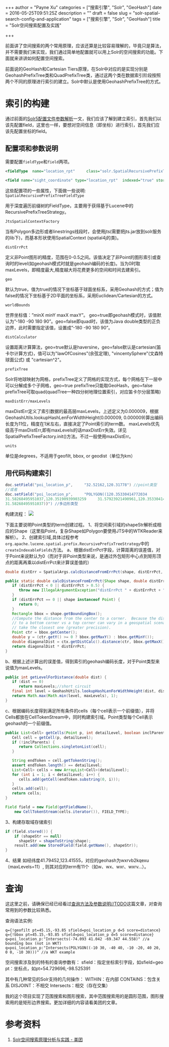 +++
author = "Payne Xu"
categories = ["搜索引擎", "Solr", "GeoHash"]
date = 2016-05-25T09:51:25Z
description = ""
draft = false
slug = "solr-spatial-search-config-and-application"
tags = ["搜索引擎", "Solr", "GeoHash"]
title = "Solr空间搜索配置及实践"

+++



前面讲了空间搜索的两个常用原理，应该还算是比较容易理解的，毕竟只是算法，并不需要我们来实现，我们通过简单地配置就可以用上Solr的空间搜索的功能。下面就来讲讲如何配置空间搜索。

<!--more-->

前面说的GeoHash和Cartesian Tiers原理，在Solr中对应的是实现分别是GeohashPrefixTree类和QuadPrefixTree类，通过这两个类在数据索引阶段按照两个不同的原理进行索引的建立。Solr中默认是使用GeohashPrefixTree的方式。

# 索引的构建
通过前面的[Solr5配置文件参数解析](/2016/05/20/the-detail-about-parameters-of-solr5-config-files/)一文，我们应该了解到建立索引，首先我们以该先配置field，这里也一样，要想对空间信息（即坐标）进行索引，首先我们应该先配置坐标的field。

## 配置项和参数说明
需要配置`fieldType`和`field`两项。

```xml
<fieldType  name="location_rpt"     class="solr.SpatialRecursivePrefixTreeFieldType" spatialContextFactory="com.spatial4j.core.context.jts.JtsSpatialContextFactory" distErrPct="0.025" maxDistErr="0.000009" units="degrees"/>

<field name="sight_coordinate" type="location_rpt"  indexed="true" stored="true" multiValued="false" />
```
这些配置项的一些属性，下面做一些说明:
`SpatialRecursivePrefixTreeFieldType`

用于深度遍历前缀树的FieldType，主要用于获得基于Lucene中的RecursivePrefixTreeStrategy。

`JtsSpatialContextFactory`

当有Polygon多边形或者linestrings线段时，会使用jts(需要把jts.jar放到solr服务的lib下)，而基本形状使用SpatialContext (spatial4j的类)。

`distErrPct`

定义非Point图形的精度，范围在0-0.5之间。该值决定了非Point的图形索引或查询时的level(如geohash模式时就是geohash编码的长度)。当为0时取maxLevels，即精度最大,精度越大将花费更多的空间和时间去建索引。

`geo`

默认为true，值为true的情况下坐标基于球面坐标系，采用Geohash的方式；值为false的情况下坐标基于2D平面的坐标系，采用Euclidean/Cartesian的方式。

`worldBounds`

世界坐标值：”minX minY maxX maxY”。 geo=true即geohash模式时，该值默认为”-180 -90 180 90”。geo=false即quad时，该值为Java double类型的正负边界，此时需要指定该值，设置成”-180 -90 180 90”。

`distCalculator`

设置距离计算算法，geo=true默认是haversine，geo=false默认是cartesian(笛卡尔计算方式)，值可以为"lawOfCosines"(余弦定理), "vincentySphere"(文森特球面公式) 或 "cartesian^2"。

`prefixTree`

Solr将地球映射为网格，prefixTree定义了网格的实现方式，每个网格在下一层中可以分解成多个子网格，geo=true prefixTree只能取GeoHash，geo=false prefixTree可取quad(quadTree一种四分树地理位置索引，对应笛卡尔分层策略)

`maxDistErr/maxLevels`

maxDistErr定义了索引数据的最高层maxLevels，上述定义为0.000009，根据GeohashUtils.lookupHashLenForWidthHeight(0.000009, 0.000009)算出编码长度为11位，精度在1米左右，直接决定了Point索引的term数。
maxLevels优先级高于maxDistErr,即有maxLevels的话maxDistErr失效。详见SpatialPrefixTreeFactory.init()方法。不过一般使用maxDistErr。

`units`

单位是degrees，不适用于geofilt, bbox, or geodist（单位为km）

## 用代码构建索引

```java
doc.setField("poi_location_p",     "32.52162,120.31778") //point类型
//或者
doc.setField("poi_location_p",     "POLYGON((120.35330414772034    
31.58268495951037,120.35190939903259     31.57923921490961,120.35330414772034    
31.58268495951037))") //多边形类型
```
构建流程：
![](https://o364p1r5a.qnssl.com/blog/14642322882257.jpg)

下面主要说明Point类型的term创建过程。
1、将空间索引域的shapeStr解析成相应的Shape（这里指Point，复杂Shape如Polygon要使用JTS中的WTKReader来解析）。
2、创建索引域,具体过程参考`org.apache.lucene.spatial.prefix.RecursivePrefixTreeStrategy`中的`createIndexableFields`方法。
a、根据distErrPct字段，计算距离的误差值，对于Point来说默认为0（而对于非Point类型来说，是通过外包矩形中心点到矩形顶点的距离再乘以distErrPct来计算误差值的）

```java
double distErr = SpatialArgs.calcDistanceFromErrPct(shape, distErrPct, ctx);

public static double calcDistanceFromErrPct(Shape shape, double distErrPct, SpatialContext ctx) {
   if (distErrPct < 0 || distErrPct > 0.5) {
      throw new IllegalArgumentException("distErrPct " + distErrPct + " must be between [0 to 0.5]");
   }
   if (distErrPct == 0 || shape instanceof Point) {
      return 0;
   }
   Rectangle bbox = shape.getBoundingBox();
   //Compute the distance from the center to a corner.  Because the distance
   // to a bottom corner vs a top corner can vary in a geospatial scenario,
   // take the closest one (greater precision).
   Point ctr = bbox.getCenter();
   double y = (ctr.getY() >= 0 ? bbox.getMaxY() : bbox.getMinY());
   double diagonalDist = ctx.getDistCalc().distance(ctr, bbox.getMaxX(), y);
   return diagonalDist * distErrPct;
}
```
b、根据上述计算出的误差值，得到索引的geohash编码长度，对于Point类型来说值为maxLevels。

```java
public int getLevelForDistance(double dist) {
   if (dist == 0)
      return maxLevels;//short circuit
   final int level = GeohashUtils.lookupHashLenForWidthHeight(dist, dist);
   return Math.max(Math.min(level, maxLevels), 1);
}
```
c、根据编码长度得到满足所有条件的cells（每个cell表示一个前缀值），并将Cells都放在CellTokenStream中，同时构建索引域。Point类型每个Cell表示geohash的一个前缀值。

```java
public List<Cell> getCells(Point p, int detailLevel, boolean inclParents){
   Cell cell = getCell(p, detailLevel);
   if (!inclParents) {
      return Collections.singletonList(cell);
   }

   String endToken = cell.getTokenString();
   assert endToken.length() == detailLevel;
   List<Cell> cells = new ArrayList<Cell>(detailLevel);
   for (int i = 1; i < detailLevel; i++) {
      cells.add(getCell(endToken.substring(0, i)));
   }
   cells.add(cell);
   return cells;
}

Field field = new Field(getFieldName(),
    new CellTokenStream(cells.iterator()), FIELD_TYPE);
```
3、构建存取域存储索引

```java
if (field.stored()) {
    if (shapeStr == null)
      shapeStr = shapeToString(shape);
    result.add(new StoredField(field.getName(), shapeStr));
}
```
4、结果
如经纬度41.79452,123.41555，对应的geohash为wxrvb2kqexu（maxLevels=11）, 则其对应的term有11个（如w、wx、wxr、wxrv…）。

# 查询
这这里之前，请确保已经已经看过[查询方法及参数说明//TODO]()这篇文章，对查询常用到的参数比较熟悉。

查询语法实例:

```
q={!geofilt pt=45.15,-93.85 sfield=poi_location_p d=5 score=distance}
q={!bbox pt=45.15,-93.85 sfield=poi_location_p d=5 score=distance}
q=poi_location_p:"Intersects(-74.093 41.042 -69.347 44.558)" //a bounding box (not in WKT) 
q=poi_location_p:"Intersects(POLYGON((-10 30, -40 40, -10 -20, 40 20, 0 0, -10 30)))" //a WKT example 
```
空间搜索涉及到的特有的查询参数有：
sfield：指定坐标索引字段，如sfield=geo
pt：坐标点，如pt=54.729696,-98.525391

其中有几种常见的Solr支持的几何操作：
WITHIN：在内部
CONTAINS：包含关系
DISJOINT：不相交
Intersects：相交（存在交集）

我的这个项目实现了范围搜索和图形搜索，其中范围搜索用的是圆形范围，图形搜索用的是矩形边界搜索。更加详细的内容请看美团的文章。

# 参考资料
1. [Solr空间搜索原理分析与实践 - 美团](http://tech.meituan.com/solr-spatial-search.html)

